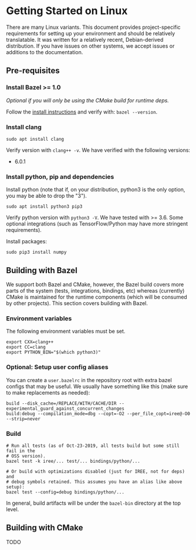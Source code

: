 # Getting Started on Linux

There are many Linux variants. This document provides project-specific
requirements for setting up your environment and should be relatively
translatable. It was written for a relatively recent, Debian-derived
distribution. If you have issues on other systems, we accept issues or
additions to the documentation.

## Pre-requisites

### Install Bazel >= 1.0

*Optional if you will only be using the CMake build for runtime deps.*

Follow the [install instructions](https://docs.bazel.build/versions/master/install-ubuntu.html)
and verify with: `bazel --version`.

### Install clang

```
sudo apt install clang
```

Verify version with `clang++ -v`. We have verified with the following versions:

* 6.0.1

### Install python, pip and dependencies

Install python (note that if, on your distribution, python3 is the only
option, you may be able to drop the "3").

```
sudo apt install python3 pip3
```

Verify python version with `python3 -V`. We have tested with >= 3.6. Some
optional integrations (such as TensorFlow/Python may have more stringent
requirements).

Install packages:

```
sudo pip3 install numpy
```

## Building with Bazel

We support both Bazel and CMake, however, the Bazel build covers more parts
of the system (tests, integrations, bindings, etc) whereas (currently) CMake
is maintained for the runtime components (which will be consumed by other
projects). This section covers building with Bazel.

### Environment variables

The following environment variables must be set.

```shell
export CXX=clang++
export CC=clang
export PYTHON_BIN="$(which python3)"
```

### Optional: Setup user config aliases

You can create a `user.bazelrc` in the repository root with extra bazel
configs that may be useful. We usually have something like this (make sure to
make replacements as needed):

```
build --disk_cache=/REPLACE/WITH/CACHE/DIR --experimental_guard_against_concurrent_changes
build:debug --compilation_mode=dbg --copt=-O2 --per_file_copt=iree@-O0 --strip=never
```

### Build

```shell
# Run all tests (as of Oct-23-2019, all tests build but some still fail in the
# OSS version).
bazel test -k iree/... test/... bindings/python/...

# Or build with optimizations disabled (just for IREE, not for deps) and
# debug symbols retained. This assumes you have an alias like above setup):
bazel test --config=debug bindings/python/...
```

In general, build artifacts will be under the `bazel-bin` directory at the
top level.

## Building with CMake

TODO
